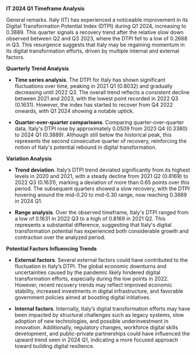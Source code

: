 

**IT 2024 Q1 Timeframe Analysis**

General remarks. Italy (IT) has experienced a noticeable improvement in its Digital Transformation Potential Index (DTPI) during Q1 2024, increasing to 0.3889. This quarter signals a recovery trend after the relative slow down observed between Q2 and Q3 2023, where the DTPI fell to a low of 0.2688 in Q3. This resurgence suggests that Italy may be regaining momentum in its digital transformation efforts, driven by multiple internal and external factors.

**Quarterly Trend Analysis**

- **Time series analysis**. The DTPI for Italy has shown significant fluctuations over time, peaking in 2021 Q1 (0.8032) and gradually decreasing until 2022 Q3. The overall trend reflects a consistent decline between 2021 and 2023, with the lowest point recorded in 2022 Q3 (0.1631). However, the index has started to recover from Q4 2022 onwards, with Q1 2024 showing a notable uptick.

- **Quarter-over-quarter comparisons**. Comparing quarter-over-quarter data, Italy's DTPI rose by approximately 0.0509 from 2023 Q4 (0.3380) to 2024 Q1 (0.3889). Although still below the historical peak, this represents the second consecutive quarter of recovery, reinforcing the notion of Italy's potential rebound in digital transformation.

**Variation Analysis**

- **Trend deviation**. Italy’s DTPI trend deviated significantly from its highest levels in 2020 and 2021, with a steady decline from 2021 Q2 (0.8169) to 2022 Q3 (0.1631), marking a deviation of more than 0.65 points over this period. The subsequent quarters showed a slow recovery, with the DTPI hovering around the mid-0.20 to mid-0.30 range, now reaching 0.3889 in 2024 Q1.

- **Range analysis**. Over the observed timeframe, Italy's DTPI ranged from a low of 0.1631 in 2022 Q3 to a high of 0.8169 in 2021 Q2. This represents a substantial difference, suggesting that Italy's digital transformation potential has experienced both considerable growth and contraction over the analyzed period.

**Potential Factors Influencing Trends**

- **External factors**. Several external factors could have contributed to the fluctuation in Italy’s DTPI. The global economic downturns and uncertainties caused by the pandemic likely hindered digital transformation efforts, especially during the low points in 2022. However, recent recovery trends may reflect improved economic stability, increased investments in digital infrastructure, and favorable government policies aimed at boosting digital initiatives.

- **Internal factors**. Internally, Italy’s digital transformation efforts may have been impacted by structural challenges such as legacy systems, slow adoption of new technologies, and possible underinvestment in innovation. Additionally, regulatory changes, workforce digital skills development, and public-private partnerships could have influenced the upward trend seen in 2024 Q1, indicating a more focused approach toward building digital resilience.

